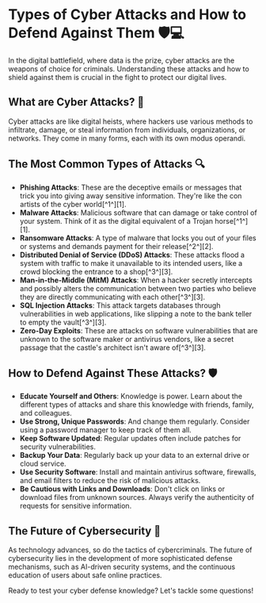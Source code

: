 # Types of Cyber Attacks and How to Defend Against Them 🛡️💻

In the digital battlefield, where data is the prize, cyber attacks are the weapons of choice for criminals. Understanding these attacks and how to shield against them is crucial in the fight to protect our digital lives.

## What are Cyber Attacks? 🤔

Cyber attacks are like digital heists, where hackers use various methods to infiltrate, damage, or steal information from individuals, organizations, or networks. They come in many forms, each with its own modus operandi.

## The Most Common Types of Attacks 🔍

- **Phishing Attacks**: These are the deceptive emails or messages that trick you into giving away sensitive information. They're like the con artists of the cyber world[^1^][1].
- **Malware Attacks**: Malicious software that can damage or take control of your system. Think of it as the digital equivalent of a Trojan horse[^1^][1].
- **Ransomware Attacks**: A type of malware that locks you out of your files or systems and demands payment for their release[^2^][2].
- **Distributed Denial of Service (DDoS) Attacks**: These attacks flood a system with traffic to make it unavailable to its intended users, like a crowd blocking the entrance to a shop[^3^][3].
- **Man-in-the-Middle (MitM) Attacks**: When a hacker secretly intercepts and possibly alters the communication between two parties who believe they are directly communicating with each other[^3^][3].
- **SQL Injection Attacks**: This attack targets databases through vulnerabilities in web applications, like slipping a note to the bank teller to empty the vault[^3^][3].
- **Zero-Day Exploits**: These are attacks on software vulnerabilities that are unknown to the software maker or antivirus vendors, like a secret passage that the castle's architect isn't aware of[^3^][3].

## How to Defend Against These Attacks? 🛡️

- **Educate Yourself and Others**: Knowledge is power. Learn about the different types of attacks and share this knowledge with friends, family, and colleagues.
- **Use Strong, Unique Passwords**: And change them regularly. Consider using a password manager to keep track of them all.
- **Keep Software Updated**: Regular updates often include patches for security vulnerabilities.
- **Backup Your Data**: Regularly back up your data to an external drive or cloud service.
- **Use Security Software**: Install and maintain antivirus software, firewalls, and email filters to reduce the risk of malicious attacks.
- **Be Cautious with Links and Downloads**: Don't click on links or download files from unknown sources. Always verify the authenticity of requests for sensitive information.

## The Future of Cybersecurity 🚀

As technology advances, so do the tactics of cybercriminals. The future of cybersecurity lies in the development of more sophisticated defense mechanisms, such as AI-driven security systems, and the continuous education of users about safe online practices.

Ready to test your cyber defense knowledge? Let's tackle some questions!
